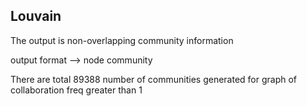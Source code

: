 ## Louvain 

The output is non-overlapping community information

output format --> node community

There are total 89388 number of communities generated for graph of collaboration freq greater than 1


